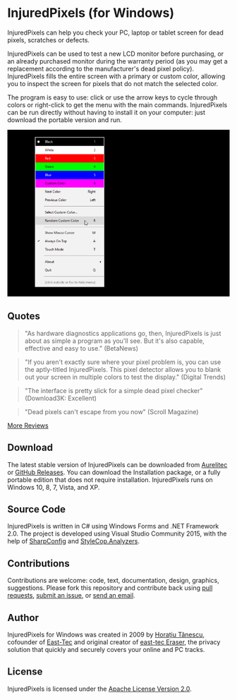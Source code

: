 # InjuredPixels (for Windows)
InjuredPixels can help you check your PC, laptop or tablet screen for dead pixels, scratches or defects.

InjuredPixels can be used to test a new LCD monitor before purchasing, or an already purchased monitor during the warranty period (as you may get a replacement according to the manufacturer's dead pixel policy). InjuredPixels fills the entire screen with a primary or custom color, allowing you to inspect the screen for pixels that do not match the selected color.

The program is easy to use: click or use the arrow keys to cycle through colors or right-click to get the menu with the main commands. InjuredPixels can be run directly without having to install it on your computer: just download the portable version and run.

![InjuredPixels Screenshot](Assets/Screenshots/injuredpixels-screenshot-black-menu.png)

## Quotes

> "As hardware diagnostics applications go, then, InjuredPixels is just about as simple a program as you'll see. But it's also capable, effective and easy to use." (BetaNews)

> "If you aren't exactly sure where your pixel problem is, you can use the aptly-titled InjuredPixels. This pixel detector allows you to blank out your screen in multiple colors to test the display." (Digital Trends)

> "The interface is pretty slick for a simple dead pixel checker" (Download3K: Excellent)

> "Dead pixels can't escape from you now" (Scroll Magazine)

[More Reviews](https://www.aurelitec.com/injuredpixels/windows/reviews/)

## Download

The latest stable version of InjuredPixels can be downloaded from [Aurelitec](https://www.aurelitec.com/injuredpixels/windows/download/) or [GitHub Releases](https://github.com/aurelitec/injuredpixels-windows/releases). You can download the Installation package, or a fully portable edition that does not require installation. InjuredPixels runs on Windows 10, 8, 7, Vista, and XP.

## Source Code

InjuredPixels is written in C# using Windows Forms and .NET Framework 2.0. The project is developed using Visual Studio Community 2015, with the help of [SharpConfig](https://github.com/cemdervis/SharpConfig) and [StyleCop.Analyzers](https://github.com/DotNetAnalyzers/StyleCopAnalyzers).

## Contributions

Contributions are welcome: code, text, documentation, design, graphics, suggestions. Please fork this repository and contribute back using [pull requests](https://github.com/aurelitec/injuredpixels-windows/pulls), [submit an issue](https://github.com/aurelitec/injuredpixels-windows/issues), or [send an email](https://www.aurelitec.com/support/).

## Author

InjuredPixels for Windows was created in 2009 by [Horațiu Tănescu](https://horatiu.me), cofounder of [East-Tec](https://www.east-tec.com) and original creator of [east-tec Eraser](https://www.east-tec.com/eraser/), the privacy solution that quickly and securely covers your online and PC tracks.

## License

InjuredPixels is licensed under the [Apache License Version 2.0](LICENSE).
